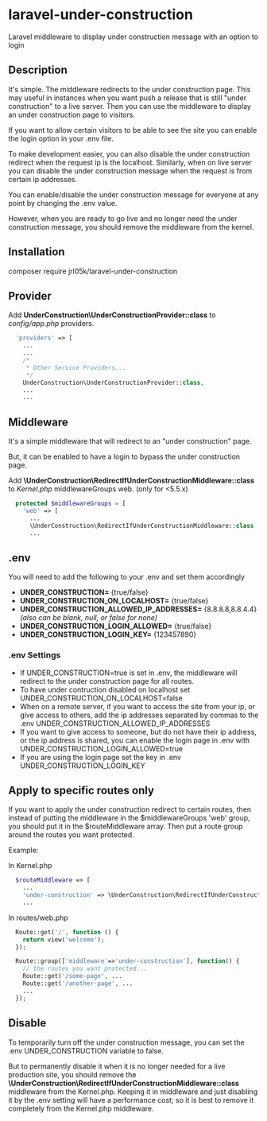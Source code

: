 # laravel-under-construction
Laravel middleware to display under construction message with an option to login 

## Description
It's simple. The middleware redirects to the under construction page. This may useful in instances when you want push a release that is still "under construction" to a live server. Then you can use the middleware to display an under construction page to visitors. 

If you want to allow certain visitors to be able to see the site you can enable the login option in your .env file. 

To make development easier, you can also disable the under construction redirect when the request ip is the localhost. Similarly, when on live server you can disable the under construction message when the request is from certain ip addresses.

You can enable/disable the under construction message for everyone at any point by changing the .env value.

However, when you are ready to go live and no longer need the under construction message, you should remove the middleware from the kernel.

## Installation
composer require jrl05k/laravel-under-construction

## Provider
Add **UnderConstruction\UnderConstructionProvider::class** to _config/app.php_ providers.
```php
  'providers' => [
    ...
    ...
    /*
     * Other Service Providers...
     */
    UnderConstruction\UnderConstructionProvider::class,  
    ...
    ...
```

## Middleware
It's a simple middleware that will redirect to an "under construction" page. 

But, it can be enabled to have a login to bypass the under construction page.

Add **\UnderConstruction\RedirectIfUnderConstructionMiddleware::class** to _Kernel.php_ middlewareGroups web. (only for <5.5.x)
```php
  protected $middlewareGroups = [
    'web' => [
      ...
      \UnderConstruction\RedirectIfUnderConstructionMiddleware::class
      ...
```

## .env
You will need to add the following to your .env and set them accordingly

- **UNDER_CONSTRUCTION=** {true/false}
- **UNDER_CONSTRUCTION_ON_LOCALHOST=** {true/false}
- **UNDER_CONSTRUCTION_ALLOWED_IP_ADDRESSES=** {8.8.8.8,8.8.4.4} _(also can be blank, null, or false for none)_
- **UNDER_CONSTRUCTION_LOGIN_ALLOWED=** {true/false}
- **UNDER_CONSTRUCTION_LOGIN_KEY=** {123457890}


### .env Settings
- If UNDER_CONSTRUCTION=true is set in .env, the middleware will redirect to the under construction page for all routes.
- To have under contruction disabled on localhost set UNDER_CONSTRUCTION_ON_LOCALHOST=false
- When on a remote server, if you want to access the site from your ip, or give access to others, add the ip addresses separated by commas to the .env UNDER_CONSTRUCTION_ALLOWED_IP_ADDRESSES
- If you want to give access to someone, but do not have their ip address, or the ip address is shared, you can enable the login page in .env with UNDER_CONSTRUCTION_LOGIN_ALLOWED=true
- If you are using the login page set the key in .env UNDER_CONSTRUCTION_LOGIN_KEY


## Apply to specific routes only
If you want to apply the under construction redirect to certain routes, then instead of putting the middleware in the $middlewareGroups 'web' group, you should put it in the $routeMiddleware array. Then put a route group around the routes you want protected.

Example:

  In Kernel.php
  ```php
    $routeMiddleware => [
      ...
      'under-construction' => \UnderConstruction\RedirectIfUnderConstructionMiddleware::class, 
      ...
  ```
  
  In routes/web.php
  ```php
    Route::get('/', function () {
      return view('welcome');
    });

    Route::group(['middleware'=>'under-construction'], function() {
      // the routes you want protected...    
      Route::get('/some-page', ...
      Route::get('/another-page', ...
      ...
    });
  ```    
    
## Disable 
To temporarily turn off the under construction message, you can set the .env UNDER_CONSTRUCTION variable to false. 

But to permanently disable it when it is no longer needed for a live production site, you should remove the **\UnderConstruction\RedirectIfUnderConstructionMiddleware::class** middleware from the Kernel.php.
Keeping it in middleware and just disabling it by the .env setting will have a performance cost; so it is best to remove it completely from the Kernel.php middleware.
